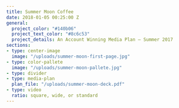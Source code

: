 ```yaml
---
title: Summer Moon Coffee
date: 2018-01-05 00:25:00 Z
general:
  project_color: "#140b06"
  project_text_color: "#8c6c53"
  project_details: An Account Winning Media Plan – Summer 2017
sections:
- type: center-image
  image: "/uploads/summer-moon-first-page.jpg"
- type: color-pallete
  image: "/uploads/summer-moon-pallete.jpg"
- type: divider
- type: media-plan
  plan_file: "/uploads/summer-moon-deck.pdf"
- type: video
  ratio: square, wide, or standard
---
```


